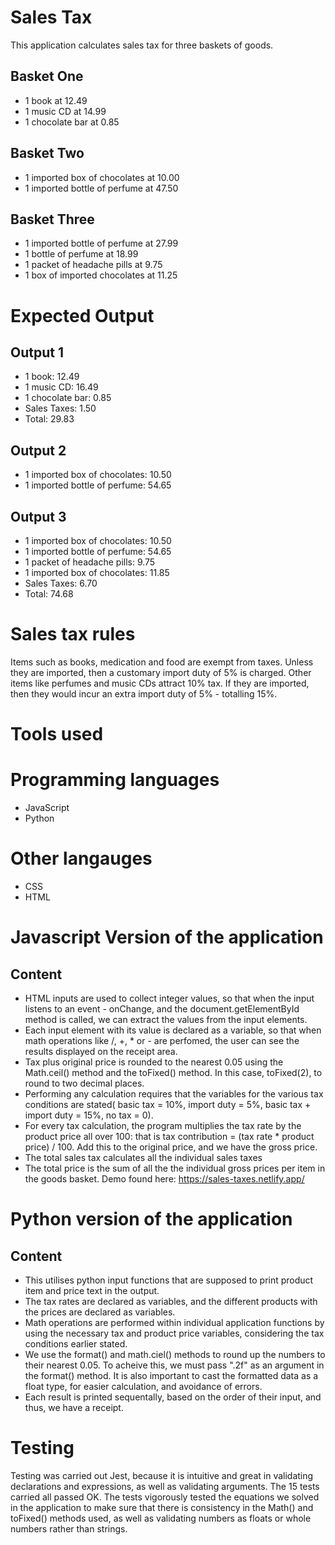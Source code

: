 # Sales Tax
This application calculates sales tax for three baskets of goods.

 ## Basket One
  - 1 book at 12.49
  - 1 music CD at 14.99
  - 1 chocolate bar at 0.85

 ## Basket Two
  - 1 imported box of chocolates at 10.00
  - 1 imported bottle of perfume at 47.50

 ## Basket Three
  - 1 imported bottle of perfume at 27.99
  - 1 bottle of perfume at 18.99
  - 1 packet of headache pills at 9.75
  - 1 box of imported chocolates at 11.25

 # Expected Output
 
  ## Output 1
   - 1 book: 12.49
   - 1 music CD: 16.49
   - 1 chocolate bar: 0.85
   - Sales Taxes: 1.50
   - Total: 29.83

  ## Output 2
   - 1 imported box of chocolates: 10.50
   - 1 imported bottle of perfume: 54.65

  ## Output 3
   - 1 imported box of chocolates: 10.50
   - 1 imported bottle of perfume: 54.65
   - 1 packet of headache pills: 9.75
   - 1 imported box of chocolates: 11.85
   - Sales Taxes: 6.70
   - Total: 74.68
    
  # Sales tax rules
  Items such as books, medication and food are exempt from taxes. Unless they are    imported, then a customary import duty of 5% is charged. Other items like perfumes and music CDs attract 10% tax. If they are imported, then they would incur an extra import duty of 5% - totalling 15%.

# Tools used
 # Programming languages
  - JavaScript
  - Python
 # Other langauges
  - CSS
  - HTML
# Javascript Version of the application
  ## Content
  - HTML inputs are used to collect integer values, so that when the input listens to an event - onChange, and the document.getElementById method is called, we can extract the values from the input elements.
  - Each input element with its value is declared as a variable, so that when math operations like  /, +, * or - are perfomed, the user can see the results displayed on the receipt area.
  - Tax plus original price is rounded to the nearest 0.05 using the Math.ceil() method and the toFixed() method. In this case, toFixed(2), to round to two decimal places. 
  - Performing any calculation requires that the variables for the various tax conditions are stated( basic tax = 10%, import duty = 5%, basic tax + import duty = 15%, no tax = 0).
  - For every tax calculation, the program multiplies the tax rate by the product price all over 100: that is tax contribution = (tax rate * product price) / 100. Add this to the original price, and we have the gross price.
  - The total sales tax calculates all the individual sales taxes
  - The total price is the sum of all the the individual gross prices per item in the goods basket. 
Demo found here: https://sales-taxes.netlify.app/


# Python version of the application
  ## Content
  - This utilises python input functions that are supposed to print product item and price text in the output.
  - The tax rates are declared as variables, and the different products with the prices are declared as variables.
  - Math operations are performed within individual application functions by using the necessary tax and product price variables, considering the tax conditions earlier stated.
  - We use the format() and math.ciel() methods to round up the numbers to their nearest 0.05. To acheive this, we must pass ".2f" as an argument in the format() method. It is also important to cast the formatted data as a float type, for easier calculation, and avoidance of errors.
  - Each result is printed sequentally, based on the order of their input, and thus, we have a receipt.

# Testing

Testing was carried out Jest, because it is intuitive and great in validating declarations and expressions, as well as validating arguments.
The 15 tests carried all passed OK. The tests vigorously tested the equations we solved in the application to make sure that there is consistency in the
Math() and toFixed() methods used, as well as validating numbers as floats or whole numbers rather than strings.
